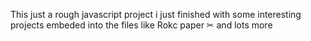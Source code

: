 This just a rough javascript project i just finished with some interesting projects embeded into the files like Rokc paper ✂ and lots more
